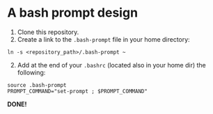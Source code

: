 # A bash prompt design

1. Clone this repository.
2. Create a link to the `.bash-prompt` file in your home directory:
```
ln -s <repository_path>/.bash-prompt ~
```
2. Add at the end of your `.bashrc` (located also in your home dir) the following:
```
source .bash-prompt
PROMPT_COMMAND="set-prompt ; $PROMPT_COMMAND"
```
**DONE!**
